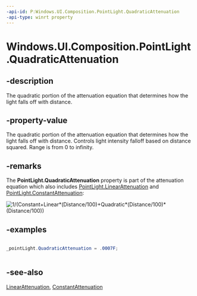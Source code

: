 ```yaml
---
-api-id: P:Windows.UI.Composition.PointLight.QuadraticAttenuation
-api-type: winrt property
---
```


<!-- Property syntax
public float QuadraticAttenuation { get;  set; }
-->

# Windows.UI.Composition.PointLight.QuadraticAttenuation

## -description
The quadratic portion of the attenuation equation that determines how the light falls off with distance.



## -property-value
The quadratic portion of the attenuation equation that determines how the light falls off with distance. Controls light intensity falloff based on distance squared. Range is from 0 to infinity.

## -remarks
The 
    **PointLight.QuadraticAttenuation**
   property is part of the attenuation equation which also includes [PointLight.LinearAttenuation](pointlight_linearattenuation.md) and [PointLight.ConstantAttenuation](pointlight_constantattenuation.md):

<img src="images/attenuationequation.png" alt="1/(Constant+Linear*(Distance/100)+Quadratic*(Distance/100)*(Distance/100))" />

## -examples
```csharp

_pointLight.QuadraticAttenuation = .0007F; 
         
```



## -see-also
[LinearAttenuation](pointlight_linearattenuation.md), [ConstantAttenuation](pointlight_constantattenuation.md)
